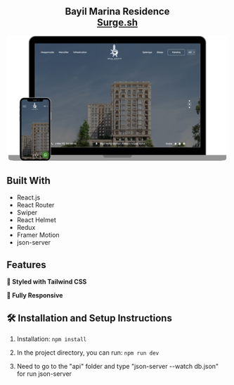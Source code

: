 <h2 align="center">
  Bayil Marina Residence <br/>
  <a href="https://one-studio-task.surge.sh/" target="_blank">Surge.sh</a>
</h2>

<div align="center">
  <img alt="Screenshot" src="./src/assets/Screenshot.png" />
</div>

## Built With

- React.js
- React Router
- Swiper
- React Helmet
- Redux
- Framer Motion
- json-server
  
  

## Features

**🎨 Styled with Tailwind CSS**

**📱 Fully Responsive**

## 🛠 Installation and Setup Instructions

1. Installation: `npm install`

2. In the project directory, you can run: `npm run dev`

3. Need to go to the "api" folder and type "json-server --watch db.json" for run json-server









